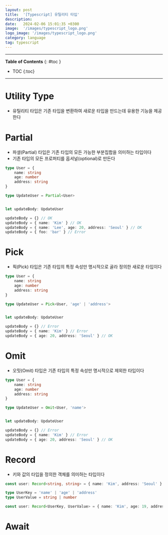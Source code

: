 ```yaml
---
layout: post
title:  '[Typescript] 유틸리티 타입'
description: 
date:   2024-02-06 15:01:35 +0300
image:  '/images/typescript_logo.png'
logo_image: '/images/typescript_logo.png'
category: language
tag: typescript
---
```

---
**Table of Contents**
{: #toc }
*  TOC
{:toc}

---

# Utility Type

- 유틸리티 타입은 기존 타입을 변환하여 새로운 타입을 만드는데 유용한 기능을 제공한다

# Partial

- 파셜(Partial) 타입은 기존 타입의 모든 가능한 부분집합을 의미하는 타입이다
- 기존 타입의 모든 프로퍼티를 옵셔널(optional)로 만든다

```ts
type User = {
    name: string
    age: number
    address: string
}

type UpdateUser = Partial<User>


let updateBody: UpdateUser

updateBody = {} // OK
updateBody = { name: 'Kim' } // OK
updateBody = { name: 'Lee', age: 20, address: 'Seoul' } // OK
updateBody = { foo: 'bar' } // Error
```

# Pick

- 픽(Pick) 타입은 기존 타입의 특정 속성만 명시적으로 골라 정의한 새로운 타입이다

```ts
type User = {
    name: string
    age: number
    address: string
}

type UpdateUser = Pick<User, 'age' | 'address'>


let updateBody: UpdateUser

updateBody = {} // Error
updateBody = { name: 'Kim' } // Error
updateBody = { age: 20, address: 'Seoul' } // OK
```

# Omit

- 오밋(Omit) 타입은 기존 타입의 특정 속성만 명시적으로 제외한 타입이다

```ts
type User = {
    name: string
    age: number
    address: string
}

type UpdateUser = Omit<User, 'name'>


let updateBody: UpdateUser

updateBody = {} // Error
updateBody = { name: 'Kim' } // Error
updateBody = { age: 20, address: 'Seoul' } // OK
```

# Record

- 키와 값의 타입을 정의한 객체를 의미하는 타입이다

```ts
const user: Record<string, string> = { name: 'Kim', address: 'Seoul' }
```

```ts
type UserKey = 'name' | 'age' | 'address'
type UserValue = string | number

const user: Record<UserKey, UserValue> = { name: 'Kim', age: 19, address: 'Seoul' }
```

# Await